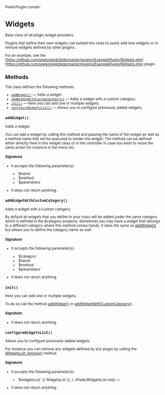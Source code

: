 <small>Piwik\Plugin\</small>

Widgets
=======

Base class of all plugin widget providers.

Plugins that define their own widgets can extend this class to easily
add new widgets or to remove widgets defined by other plugins.

For an example, see the [https://github.com/piwik/piwik/blob/master/plugins/ExamplePlugin/Widgets.php](https://github.com/piwik/piwik/blob/master/plugins/ExamplePlugin/Widgets.php) plugin.

Methods
-------

The class defines the following methods:

- [`addWidget()`](#addwidget) &mdash; Adds a widget.
- [`addWidgetWithCustomCategory()`](#addwidgetwithcustomcategory) &mdash; Adds a widget with a custom category.
- [`init()`](#init) &mdash; Here you can add one or multiple widgets.
- [`configureWidgetsList()`](#configurewidgetslist) &mdash; Allows you to configure previously added widgets.

<a name="addwidget" id="addwidget"></a>
<a name="addWidget" id="addWidget"></a>
### `addWidget()`

Adds a widget.

You can add a widget by calling this method and passing the name of the widget as well as a method
name that will be executed to render the widget. The method can be defined either directly here in this widget
class or in the controller in case you want to reuse the same action for instance in the menu etc.

#### Signature

-  It accepts the following parameter(s):

   <ul>
   <li>
      <div markdown="1" class="parameter">
      `$name`

      <div markdown="1" class="param-desc"></div>

      <div style="clear:both;"/>

      </div>
   </li>
   <li>
      <div markdown="1" class="parameter">
      `$method`

      <div markdown="1" class="param-desc"></div>

      <div style="clear:both;"/>

      </div>
   </li>
   <li>
      <div markdown="1" class="parameter">
      `$parameters`

      <div markdown="1" class="param-desc"></div>

      <div style="clear:both;"/>

      </div>
   </li>
   </ul>
- It does not return anything.

<a name="addwidgetwithcustomcategory" id="addwidgetwithcustomcategory"></a>
<a name="addWidgetWithCustomCategory" id="addWidgetWithCustomCategory"></a>
### `addWidgetWithCustomCategory()`

Adds a widget with a custom category.

By default all widgets that you define in your class will be added under
the same category which is defined in the $category property. Sometimes you may have a widget that
belongs to a different category where this method comes handy. It does the same as [addWidget()](/api-reference/Piwik/Plugin/Widgets#addwidget) but
allows you to define the category name as well.

#### Signature

-  It accepts the following parameter(s):

   <ul>
   <li>
      <div markdown="1" class="parameter">
      `$category`

      <div markdown="1" class="param-desc"></div>

      <div style="clear:both;"/>

      </div>
   </li>
   <li>
      <div markdown="1" class="parameter">
      `$name`

      <div markdown="1" class="param-desc"></div>

      <div style="clear:both;"/>

      </div>
   </li>
   <li>
      <div markdown="1" class="parameter">
      `$method`

      <div markdown="1" class="param-desc"></div>

      <div style="clear:both;"/>

      </div>
   </li>
   <li>
      <div markdown="1" class="parameter">
      `$parameters`

      <div markdown="1" class="param-desc"></div>

      <div style="clear:both;"/>

      </div>
   </li>
   </ul>
- It does not return anything.

<a name="init" id="init"></a>
<a name="init" id="init"></a>
### `init()`

Here you can add one or multiple widgets.

To do so call the method [addWidget()](/api-reference/Piwik/Plugin/Widgets#addwidget) or
[addWidgetWithCustomCategory()](/api-reference/Piwik/Plugin/Widgets#addwidgetwithcustomcategory).

#### Signature

- It does not return anything.

<a name="configurewidgetslist" id="configurewidgetslist"></a>
<a name="configureWidgetsList" id="configureWidgetsList"></a>
### `configureWidgetsList()`

Allows you to configure previously added widgets.

For instance you can remove any widgets defined by any plugin by calling the
[WidgetsList::remove()](/api-reference/Piwik/WidgetsList#remove) method.

#### Signature

-  It accepts the following parameter(s):

   <ul>
   <li>
      <div markdown="1" class="parameter">
      `$widgetsList` ([`WidgetsList`](../../Piwik/WidgetsList.md)) &mdash;

      <div markdown="1" class="param-desc"></div>

      <div style="clear:both;"/>

      </div>
   </li>
   </ul>
- It does not return anything.

